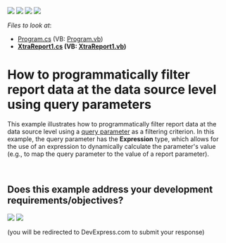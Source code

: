 <!-- default badges list -->
![](https://img.shields.io/endpoint?url=https://codecentral.devexpress.com/api/v1/VersionRange/128602666/17.2.3%2B)
[![](https://img.shields.io/badge/Open_in_DevExpress_Support_Center-FF7200?style=flat-square&logo=DevExpress&logoColor=white)](https://supportcenter.devexpress.com/ticket/details/T203059)
[![](https://img.shields.io/badge/📖_How_to_use_DevExpress_Examples-e9f6fc?style=flat-square)](https://docs.devexpress.com/GeneralInformation/403183)
[![](https://img.shields.io/badge/💬_Leave_Feedback-feecdd?style=flat-square)](#does-this-example-address-your-development-requirementsobjectives)
<!-- default badges end -->
<!-- default file list -->
*Files to look at*:

* [Program.cs](./CS/QueryParametersRuntime/Program.cs) (VB: [Program.vb](./VB/QueryParametersRuntime/Program.vb))
* **[XtraReport1.cs](./CS/QueryParametersRuntime/XtraReport1.cs) (VB: [XtraReport1.vb](./VB/QueryParametersRuntime/XtraReport1.vb))**
<!-- default file list end -->
# How to programmatically filter report data at the data source level using query parameters


This example illustrates how to programmatically filter report data at the data source level using a <a href="https://documentation.devexpress.com/#XtraReports/CustomDocument17387">query parameter</a> as a filtering criterion. In this example, the query parameter has the <strong>Expression</strong> type, which allows for the use of an expression to dynamically calculate the parameter's value (e.g., to map the query parameter to the value of a report parameter).

<br/>


<!-- feedback -->
## Does this example address your development requirements/objectives?

[<img src="https://www.devexpress.com/support/examples/i/yes-button.svg"/>](https://www.devexpress.com/support/examples/survey.xml?utm_source=github&utm_campaign=reporting-winforms-filter-report-data-query&~~~was_helpful=yes) [<img src="https://www.devexpress.com/support/examples/i/no-button.svg"/>](https://www.devexpress.com/support/examples/survey.xml?utm_source=github&utm_campaign=reporting-winforms-filter-report-data-query&~~~was_helpful=no)

(you will be redirected to DevExpress.com to submit your response)
<!-- feedback end -->
